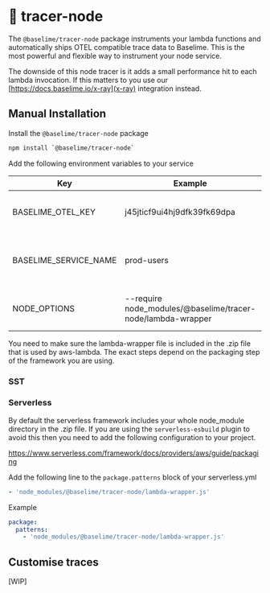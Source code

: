 # 🎸 tracer-node

The `@baselime/tracer-node` package instruments your lambda functions and automatically ships OTEL compatible trace data to Baselime. This is the most powerful and flexible way to instrument your node service.

The downside of this node tracer is it adds a small performance hit to each lambda invocation. If this matters to you use our [https://docs.baselime.io/x-ray](x-ray) integration instead.

## Manual Installation

Install the `@baselime/tracer-node` package

```bash
npm install `@baselime/tracer-node`
```

Add the following environment variables to your service

| Key | Example  | Description  |  
|---|---|---|
| BASELIME_OTEL_KEY  |  j45jticf9ui4hj9dfk39fk69dpa | Get this key from your dataset settings  |
|  BASELIME_SERVICE_NAME | prod-users | The name of the service the traces belong to  |
| NODE_OPTIONS  |  --require node_modules/@baselime/tracer-node/lambda-wrapper | Preloads the tracing sdk at startup |

You need to make sure the lambda-wrapper file is included in the .zip file that is used by aws-lambda. The exact steps depend on the packaging step of the framework you are using.


### SST


### Serverless

By default the serverless framework includes your whole node_module directory in the .zip file. If you are using the `serverless-esbuild` plugin to avoid this then you need to add the following configuration to your project.


https://www.serverless.com/framework/docs/providers/aws/guide/packaging

Add the following line to the `package.patterns` block of your serverless.yml

```yaml
- 'node_modules/@baselime/tracer-node/lambda-wrapper.js'
```

Example

```yaml
package:
  patterns:
    - 'node_modules/@baselime/tracer-node/lambda-wrapper.js'
```



## Customise traces

[WIP]

